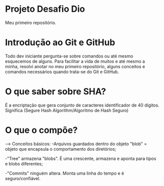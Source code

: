 # Projeto Desafio Dio
Meu primeiro repositório.

# Introdução ao Git e GitHub
Todo dev iniciante pergunta-se sobre comandos ou até mesmo esquecemos de alguns. Para facilitar a vida de muitos e até mesmo a minha, resolvi anotar no meu primeiro repositório, alguns conceitos e comandos necessários quando trata-se do Git e GitHub.

# O que saber sobre SHA?
É a encriptação que gera conjunto de caracteres identificador de 40 dígitos. Significa (Segure Hash Algorithm/Algoritmo de Hash Seguro)

# O que o compõe?
--> Conceitos básicos: -Arquivos guardados dentro do objeto "blob" = objeto que encapsula o comportamento dos diretórios;

-"Tree" armazena "blobs". É uma crescente, armazena e aponta para tipos e blobs diferentes;

-"Commits" ninguém altera. Monta uma linha do tempo e é seguro/confiável.
